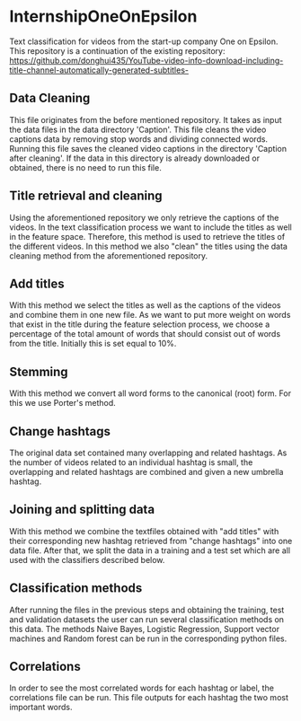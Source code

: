 # InternshipOneOnEpsilon
Text classification for videos from the start-up company One on Epsilon.
This repository is a continuation of the existing repository:
https://github.com/donghui435/YouTube-video-info-download-including-title-channel-automatically-generated-subtitles-
 
## Data Cleaning
This file originates from the before mentioned repository. It takes as input the data files in the data directory 'Caption'. This file cleans the video captions data by removing stop words and dividing connected words. Running this file saves the cleaned video captions in the directory 'Caption after cleaning'. If the data in this directory is already downloaded or obtained, there is no need to run this file. 
 
## Title retrieval and cleaning
Using the aforementioned repository we only retrieve the captions of the videos. In the text classification process we want to include the titles as well in the feature space. Therefore, this method is used to retrieve the titles of the different videos. In this method we also "clean" the titles using the data cleaning method from the aforementioned repository.

## Add titles
With this method we select the titles as well as the captions of the videos and combine them in one new file. As we want to put more weight on words that exist in the title during the feature selection process, we choose a percentage of the total amount of words that should consist out of words from the title. Initially this is set equal to 10%.

## Stemming
With this method we convert all word forms to the canonical (root) form. For this we use Porter's method.

## Change hashtags
The original data set contained many overlapping and related hashtags. As the number of videos related to an individual hashtag is small, the overlapping and related hashtags are combined and given a new umbrella hashtag.

## Joining and splitting data
With this method we combine the textfiles obtained with "add titles" with their corresponding new hashtag retrieved from "change hashtags" into one data file. After that, we split the data in a training and a test set which are all used with the classifiers described below.

## Classification methods
After running the files in the previous steps and obtaining the training, test and validation datasets the user can run several classification methods on this data. The methods Naive Bayes, Logistic Regression, Support vector machines and Random forest can be run in the corresponding python files. 

## Correlations
In order to see the most correlated words for each hashtag or label, the correlations file can be run. This file outputs for each hashtag the two most important words. 
